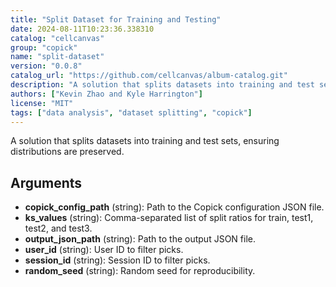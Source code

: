 ```yaml
---
title: "Split Dataset for Training and Testing"
date: 2024-08-11T10:23:36.338310
catalog: "cellcanvas"
group: "copick"
name: "split-dataset"
version: "0.0.8"
catalog_url: "https://github.com/cellcanvas/album-catalog.git"
description: "A solution that splits datasets into training and test sets, ensuring distributions are preserved."
authors: ["Kevin Zhao and Kyle Harrington"]
license: "MIT"
tags: ["data analysis", "dataset splitting", "copick"]
---
```


A solution that splits datasets into training and test sets, ensuring distributions are preserved.

## Arguments

- **copick_config_path** (string): Path to the Copick configuration JSON file.
- **ks_values** (string): Comma-separated list of split ratios for train, test1, test2, and test3.
- **output_json_path** (string): Path to the output JSON file.
- **user_id** (string): User ID to filter picks.
- **session_id** (string): Session ID to filter picks.
- **random_seed** (string): Random seed for reproducibility.

